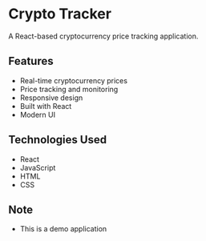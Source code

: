 # Crypto Tracker

A React-based cryptocurrency price tracking application.

## Features

- Real-time cryptocurrency prices
- Price tracking and monitoring
- Responsive design
- Built with React
- Modern UI

## Technologies Used

- React
- JavaScript
- HTML
- CSS
## Note 
- This is a demo application
